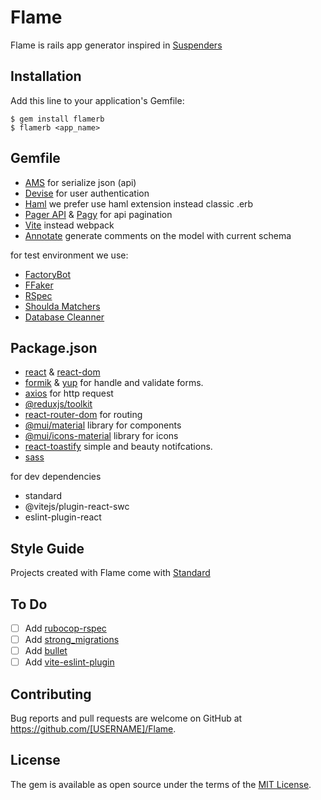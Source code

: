 # Flame

Flame is rails app generator inspired in [Suspenders](https://github.com/thoughtbot/suspenders)

## Installation

Add this line to your application's Gemfile:


    $ gem install flamerb
    $ flamerb <app_name>

## Gemfile

* [AMS](https://github.com/rails-api/active_model_serializers) for serialize json (api)
* [Devise](https://github.com/heartcombo/devise) for user authentication
* [Haml](https://github.com/haml/haml) we prefer use haml extension instead classic .erb
* [Pager API](https://github.com/IcaliaLabs/pager-api) & [Pagy](https://github.com/ddnexus/pagy) for api pagination
* [Vite](https://github.com/ElMassimo/vite_ruby) instead webpack
* [Annotate](https://github.com/ctran/annotate_models) generate comments on the model with current schema


for test environment we use:
* [FactoryBot](https://github.com/thoughtbot/factory_bot)
* [FFaker](https://github.com/ffaker/ffaker)
* [RSpec](https://github.com/rspec/rspec-rails)
* [Shoulda Matchers](https://github.com/thoughtbot/shoulda-matchers)
* [Database Cleanner](https://github.com/DatabaseCleaner/database_cleaner)

## Package.json
* [react](https://yarnpkg.com/package/react) & [react-dom](https://yarnpkg.com/package/react-dom)
* [formik](https://yarnpkg.com/package/formik) & [yup](https://yarnpkg.com/package/yup) for handle and validate forms.
* [axios](https://yarnpkg.com/package/axios) for http request
* [@reduxjs/toolkit](https://yarnpkg.com/package/@reduxjs/toolkit)
* [react-router-dom](https://yarnpkg.com/package/react-router-dom) for routing
* [@mui/material](https://yarnpkg.com/package/@mui/material) library for components
* [@mui/icons-material](https://yarnpkg.com/package/@mui/icons-material) library for icons
* [react-toastify](https://yarnpkg.com/package/react-toastify) simple and beauty notifcations.
* [sass](https://yarnpkg.com/package/sass)

for dev dependencies
* standard
* @vitejs/plugin-react-swc
* eslint-plugin-react


## Style Guide

Projects created with Flame come with  [Standard](https://github.com/standardrb/standard)

## To Do
  - [ ] Add [rubocop-rspec](https://github.com/rubocop/rubocop-rspec)
 - [ ] Add [strong_migrations](https://github.com/ankane/strong_migrations)
 - [ ] Add [bullet](https://github.com/flyerhzm/bullet)
 - [ ] Add [vite-eslint-plugin](https://github.com/gxmari007/vite-plugin-eslint)

## Contributing

Bug reports and pull requests are welcome on GitHub at https://github.com/[USERNAME]/Flame.


## License

The gem is available as open source under the terms of the [MIT License](https://opensource.org/licenses/MIT).

